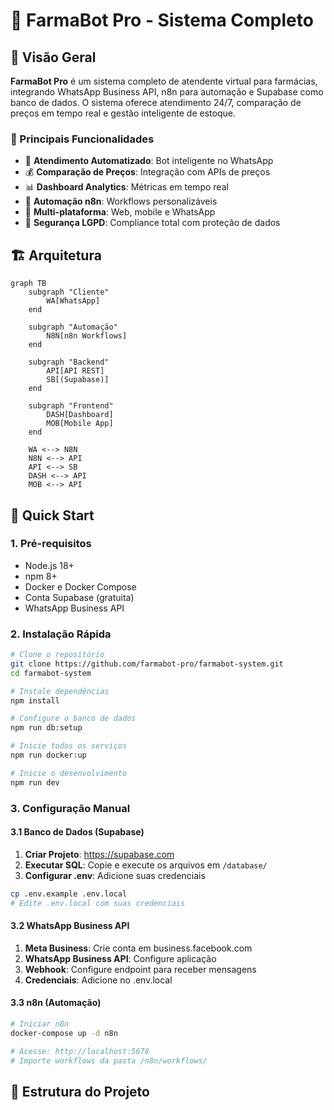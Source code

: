# 🤖 FarmaBot Pro - Sistema Completo

## 🎯 Visão Geral

**FarmaBot Pro** é um sistema completo de atendente virtual para farmácias, integrando WhatsApp Business API, n8n para automação e Supabase como banco de dados. O sistema oferece atendimento 24/7, comparação de preços em tempo real e gestão inteligente de estoque.

### 🌟 Principais Funcionalidades

- 🤖 **Atendimento Automatizado**: Bot inteligente no WhatsApp
- 💰 **Comparação de Preços**: Integração com APIs de preços
- 📊 **Dashboard Analytics**: Métricas em tempo real
- 🔄 **Automação n8n**: Workflows personalizáveis
- 📱 **Multi-plataforma**: Web, mobile e WhatsApp
- 🔐 **Segurança LGPD**: Compliance total com proteção de dados

## 🏗️ Arquitetura

```mermaid
graph TB
    subgraph "Cliente"
        WA[WhatsApp]
    end
    
    subgraph "Automação"
        N8N[n8n Workflows]
    end
    
    subgraph "Backend"
        API[API REST]
        SB[(Supabase)]
    end
    
    subgraph "Frontend"
        DASH[Dashboard]
        MOB[Mobile App]
    end
    
    WA <--> N8N
    N8N <--> API
    API <--> SB
    DASH <--> API
    MOB <--> API
```

## 🚀 Quick Start

### 1. Pré-requisitos

- Node.js 18+ 
- npm 8+
- Docker e Docker Compose
- Conta Supabase (gratuita)
- WhatsApp Business API

### 2. Instalação Rápida

```bash
# Clone o repositório
git clone https://github.com/farmabot-pro/farmabot-system.git
cd farmabot-system

# Instale dependências
npm install

# Configure o banco de dados
npm run db:setup

# Inicie todos os serviços
npm run docker:up

# Inicie o desenvolvimento
npm run dev
```

### 3. Configuração Manual

#### 3.1 Banco de Dados (Supabase)

1. **Criar Projeto**: https://supabase.com
2. **Executar SQL**: Copie e execute os arquivos em `/database/`
3. **Configurar .env**: Adicione suas credenciais

```bash
cp .env.example .env.local
# Edite .env.local com suas credenciais
```

#### 3.2 WhatsApp Business API

1. **Meta Business**: Crie conta em business.facebook.com
2. **WhatsApp Business API**: Configure aplicação
3. **Webhook**: Configure endpoint para receber mensagens
4. **Credenciais**: Adicione no .env.local

#### 3.3 n8n (Automação)

```bash
# Iniciar n8n
docker-compose up -d n8n

# Acesse: http://localhost:5678
# Importe workflows da pasta /n8n/workflows/
```

## 📁 Estrutura do Projeto 